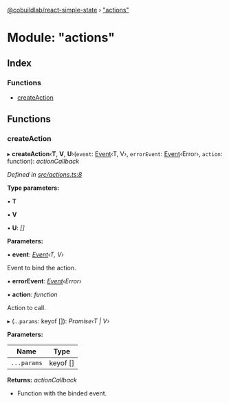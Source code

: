 [@cobuildlab/react-simple-state](../README.md) › ["actions"](_actions_.md)

# Module: "actions"

## Index

### Functions

* [createAction](_actions_.md#createaction)

## Functions

###  createAction

▸ **createAction**‹**T**, **V**, **U**›(`event`: [Event](../classes/_event_.event.md)‹T, V›, `errorEvent`: [Event](../classes/_event_.event.md)‹Error›, `action`: function): *actionCallback*

*Defined in [src/actions.ts:8](https://github.com/cobuildlab/react-simple-state/blob/b620d4b/src/actions.ts#L8)*

**Type parameters:**

▪ **T**

▪ **V**

▪ **U**: *[]*

**Parameters:**

▪ **event**: *[Event](../classes/_event_.event.md)‹T, V›*

Event to bind the action.

▪ **errorEvent**: *[Event](../classes/_event_.event.md)‹Error›*

▪ **action**: *function*

Action to call.

▸ (...`params`: keyof []): *Promise‹T | V›*

**Parameters:**

Name | Type |
------ | ------ |
`...params` | keyof [] |

**Returns:** *actionCallback*

-  Function with the binded event.
